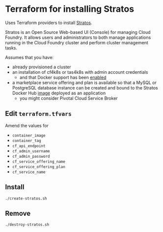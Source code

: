 # Terraform for installing Stratos

Uses Terraform providers to install [Stratos](https://github.com/cloudfoundry/stratos/tree/master/deploy/cloud-foundry#deploy-stratos-from-docker-image).

Stratos is an Open Source Web-based UI (Console) for managing Cloud Foundry. It allows users and administrators to both manage applications running in the Cloud Foundry cluster and perform cluster management tasks.

Assumes that you have:

* already provisioned a cluster
* an installation of cf4k8s or tas4k8s with admin account credentials
  * and that Docker support has been [enabled](https://docs.cloudfoundry.org/adminguide/docker.html#feature-flag)
* a marketplace service offering and plan is available so that a MySQL or PostgreSQL database instance can be created and bound to the Stratos Docker Hub [image](https://hub.docker.com/r/splatform/stratos/tags) deployed as an application
  * you might consider Pivotal Cloud Service Broker

## Edit `terraform.tfvars`

Amend the values for

* `container_image`
* `container_tag`
* `cf_api_endpoint`
* `cf_admin_username`
* `cf_admin_password`
* `cf_service_offering_name`
* `cf_service_offering_plan`
* `cf_service_name`

## Install

```
./create-stratos.sh
```

## Remove

```
./destroy-stratos.sh
```
